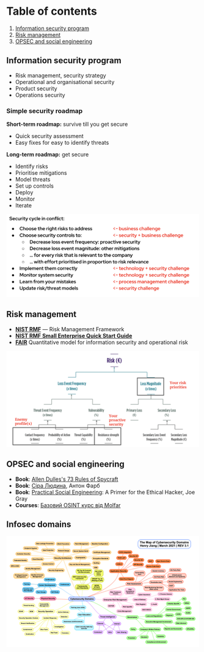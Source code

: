 # Table of contents
1. [Information security program](#infosec-program)
2. [Risk management](#risk-management)
3. [OPSEC and social engineering](#opsec-and-soc-engineering)

<a name="infosec-program"></a>
## Information security program

* Risk management, security strategy
* Operational and organisational security
* Product security
* Operations security

### Simple security roadmap

**Short-term roadmap:** survive till you get secure

* Quick security assessment
* Easy fixes for easy to identify threats


**Long-term roadmap:** get secure

* Identify risks
* Prioritise mitigations
* Model threats
* Set up controls 
* Deploy
* Monitor
* Iterate

![security program](/pics/security-program.png)

<a name="risk-management"></a>
## Risk management

* **[NIST RMF](csrc.nist.gov/projects/risk-management)** — Risk Management Framework
* **[NIST RMF Small Enterprise Quick Start Guide](nvlpubs.nist.gov/nistpubs/SpecialPublications/NIST.SP.1314.pdf)**
* **[FAIR](www.fairinstitute.org/fair-risk-management)** Quantitative model for information security and operational risk

![fair analysis](/pics/fair-analysis.png)


<a name="opsec-and-soc-engineering"></a>
## OPSEC and social engineering

* **Book**: [Allen Dulles's 73 Rules of Spycraft](https://grugq.github.io/resources/Dulles%20on%20Tradecraft.pdf)
* **Book**: [Сіра Людина](https://antonfarb.com/greymanebook), Антон Фарб
* **Book**: [Practical Social Engineering](https://www.amazon.com/Practical-Social-Engineering-Joe-Gray/dp/171850098X): A Primer for the Ethical Hacker, Joe Gray
* **Courses**: [Базовий OSINT курс від Molfar](https://www.udemy.com/course/osint-molfar/)

## Infosec domains

![infosec domains](/pics/infosec-domains.png ) 
